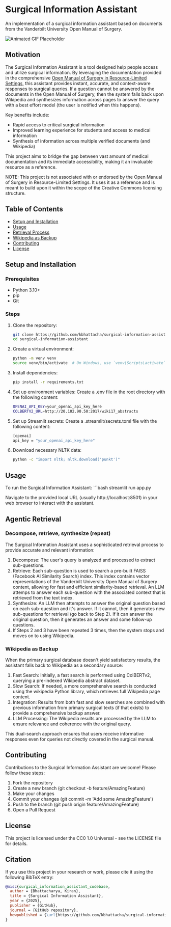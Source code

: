 # Surgical Information Assistant

An implementation of a surgical information assistant based on documents from the Vanderbilt University Open Manual of Surgery.

![Animated GIF Placeholder](path/to/your/gif.gif)

## Motivation

The Surgical Information Assistant is a tool designed help people access and utilize surgical information. By leveraging the documentation provided in the comprehensive [Open Manual of Surgery in Resource-Limited Settings](https://www.vumc.org/global-surgical-atlas/about), this assistant provides instant, accurate, and context-aware responses to surgical queries. If a question cannot be answered by the documents in the Open Manual of Surgery, then the system falls back upon Wikipedia and synthesizes information across pages to answer the query with a best effort model (the user is notified when this happens).

Key benefits include:
- Rapid access to critical surgical information
- Improved learning experience for students and access to medical information
- Synthesis of information across multiple verified documents (and Wikipedia)

This project aims to bridge the gap between vast amount of medical documentation and its immediate accessibility, making it an invaluable resource as a reference.

NOTE: This project is not associated with or endorsed by the Open Manual of Surgery in Resource-Limited Settings. It uses it as a reference and is meant to build upon it within the scope of the Creative Commons licensing structure.

## Table of Contents

- [Setup and Installation](#setup-and-installation)
- [Usage](#usage)
- [Retrieval Process](#retrieval-process)
- [Wikipedia as Backup](#wikipedia-as-backup)
- [Contributing](#contributing)
- [License](#license)

## Setup and Installation

### Prerequisites

- Python 3.10+
- pip
- Git

### Steps

1. Clone the repository:
   ```bash
   git clone https://github.com/kbhattacha/surgical-information-assistant.git
   cd surgical-information-assistant
2. Create a virtual environment:
    ```bash
    python -m venv venv
    source venv/bin/activate  # On Windows, use `venv\Scripts\activate`
3. Install dependencies:
    ```bash
    pip install -r requirements.txt
4. Set up environment variables:
    Create a .env file in the root directory with the following content:
    ```bash
    OPENAI_API_KEY=your_openai_api_key_here
    COLBERTV2_URL=http://20.102.90.50:2017/wiki17_abstracts
5. Set up Streamlit secrets:
    Create a .streamlit/secrets.toml file with the following content:
    ```bash
    [openai]
    api_key = "your_openai_api_key_here"
6. Download necessary NLTK data:
    ```bash
    python -c "import nltk; nltk.download('punkt')"

## Usage

To run the Surgical Information Assistant:
    ```bash
    streamlit run app.py

Navigate to the provided local URL (usually http://localhost:8501) in your web browser to interact with the assistant.

## Agentic Retrieval

### Decompose, retrieve, synthesize (repeat)
The Surgical Information Assistant uses a sophisticated retrieval process to provide accurate and relevant information:
1. Decompose: The user's query is analyzed and processed to extract sub-questions.
2. Retrieve: Each sub-question is used to search a pre-built FAISS (Facebook AI Similarity Search) index. This index contains vector representations of the Vanderbilt University Open Manual of Surgery content, allowing for fast and efficient similarity-based retrieval. An LLM attemps to answer each sub-question with the associated context that is retrieved from the text index.
3. Synthesize: An LLM then attempts to answer the original question based on each sub-question and it's answer. If it cannot, then it generates new sub-questions for retrieval (go back to Step 2). If it can answer the original question, then it generates an answer and some follow-up questions.
4. If Steps 2 and 3 have been repeated 3 times, then the system stops and moves on to using Wikipedia.

### Wikipedia as Backup
When the primary surgical database doesn't yield satisfactory results, the assistant falls back to Wikipedia as a secondary source:
1. Fast Search: Initially, a fast search is performed using ColBERTv2, querying a pre-indexed Wikipedia abstract dataset.
2. Slow Search: If needed, a more comprehensive search is conducted using the wikipedia Python library, which retrieves full Wikipedia page content.
3. Integration: Results from both fast and slow searches are combined with previous information from primary surgical texts (if that exists) to provide a comprehensive backup answer.
4. LLM Processing: The Wikipedia results are processed by the LLM to ensure relevance and coherence with the original query.

This dual-search approach ensures that users receive informative responses even for queries not directly covered in the surgical manual.

## Contributing
Contributions to the Surgical Information Assistant are welcome! Please follow these steps:
1. Fork the repository
2. Create a new branch (git checkout -b feature/AmazingFeature)
3. Make your changes
4. Commit your changes (git commit -m 'Add some AmazingFeature')
5. Push to the branch (git push origin feature/AmazingFeature)
6. Open a Pull Request

## License
This project is licensed under the CC0 1.0 Universal - see the LICENSE file for details.

## Citation

If you use this project in your research or work, please cite it using the following BibTeX entry:

```bibtex
@misc{surgical_information_assistant_codebase,
  author = {Bhattacharya, Kiran},
  title = {Surgical Information Assistant},
  year = {2025},
  publisher = {GitHub},
  journal = {GitHub repository},
  howpublished = {\url{https://github.com/kbhattacha/surgical-information-assistant}},
}
